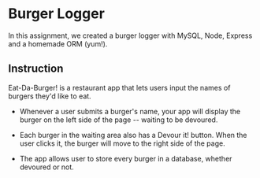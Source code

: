 # Burger Logger
In this assignment, we created a burger logger with MySQL, Node, Express and a homemade ORM (yum!).
## Instruction 

Eat-Da-Burger! is a restaurant app that lets users input the names of burgers they'd like to eat.

* Whenever a user submits a burger's name, your app will display the burger on the left side of the page -- waiting to be devoured.


* Each burger in the waiting area also has a Devour it! button. When the user clicks it, the burger will move to the right side of the page.


* The app allows user to store every burger in a database, whether devoured or not.




